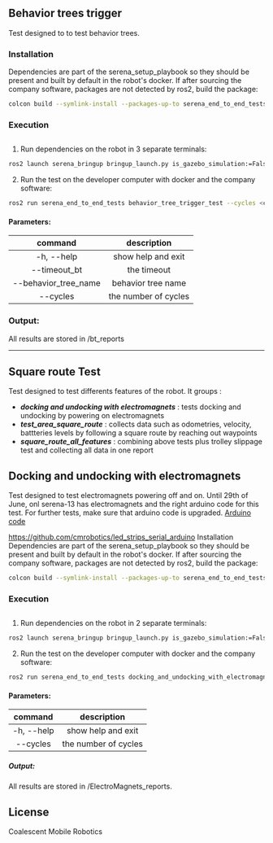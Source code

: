 ## Behavior trees trigger
Test designed to to test behavior trees.

### Installation
Dependencies are part of the serena_setup_playbook so they should be present and built by default in the robot's docker.
If after sourcing the company software, packages are not detected by ros2, build the package:
```bash
colcon build --symlink-install --packages-up-to serena_end_to_end_tests
```
### Execution
   ##
1. Run dependencies on the robot in 3 separate terminals:
```bash
ros2 launch serena_bringup bringup_launch.py is_gazebo_simulation:=False
```

2. Run the test on the developer computer with docker and the company software:
```bash
ros2 run serena_end_to_end_tests behavior_tree_trigger_test --cycles <cycles [int]> --timeout_bt <[s]>  --behavior_tree_name <bt name [string]> 
```
#### Parameters:
| command              | description                                     |
|:--------------------:|:-----------------------------------------------:|
|-h, --help            | show help and exit                              |
|--timeout_bt          | the timeout                                     |
|--behavior_tree_name  | behavior tree name                              |
|--cycles              | the number of cycles                            |
### Output:
All results are stored in /bt_reports




-----------------------------------------------

## Square route Test

Test designed to test differents features of the robot. It groups :
   *  ***docking and undocking with electromagnets*** : tests docking and undocking by powering on electromagnets
   *  ***test_area_square_route*** : collects data such as odometries, velocity, battteries levels by following a square route by reaching out waypoints
   *  ***square_route_all_features*** : combining above tests plus trolley slippage test and collecting all data in one report
   


## Docking and undocking with electromagnets
Test designed to test electromagnets powering off and on. Until 29th of June, onl serena-13 has electromagnets and the right arduino code for this test.
For further tests, make sure that arduino code is upgraded. [Arduino code](https://github.com/cmrobotics/led_strips_serial_arduino)
   
https://github.com/cmrobotics/led_strips_serial_arduino Installation
Dependencies are part of the serena_setup_playbook so they should be present and built by default in the robot's docker.
If after sourcing the company software, packages are not detected by ros2, build the package:
```bash
colcon build --symlink-install --packages-up-to serena_end_to_end_tests
```
### Execution
   ##
1. Run dependencies on the robot in 2 separate terminals:
```bash
ros2 launch serena_bringup bringup_launch.py is_gazebo_simulation:=False
```

2. Run the test on the developer computer with docker and the company software:
```bash
ros2 run serena_end_to_end_tests docking_and_undocking_with_electromagnets_test --cycles <cycles [int]>
```
#### Parameters:
| command               | description                                      
|:---------------------:|:--------------------:|
| -h, --help            |show help and exit    |
| --cycles              |the number of cycles  |

 ##### Output:
   All results are stored in /ElectroMagnets_reports.


## License
Coalescent Mobile Robotics

   [Robot Framework]: <https://robotframework.org/>
